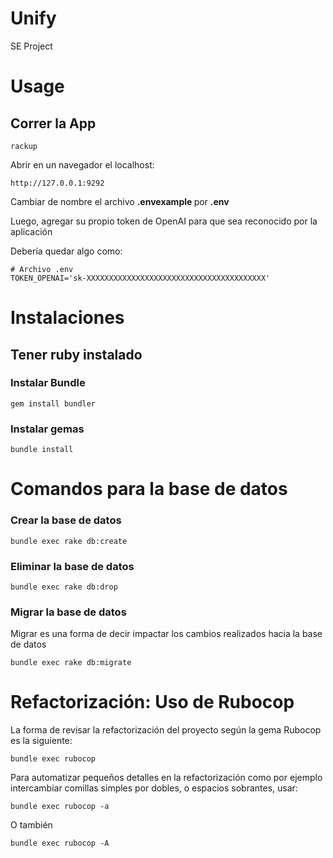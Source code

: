# Unify
SE Project

# Usage
## Correr la App
```
rackup
```

Abrir en un navegador el localhost:
```
http://127.0.0.1:9292
```

Cambiar de nombre el archivo <b> .envexample </b> por <b> .env </b>

Luego, agregar su propio token de OpenAI para que sea reconocido por la aplicación

Debería quedar algo como:
```
# Archivo .env
TOKEN_OPENAI='sk-XXXXXXXXXXXXXXXXXXXXXXXXXXXXXXXXXXXXXXXX'
```

# Instalaciones
## Tener ruby instalado

### Instalar Bundle
```
gem install bundler
```

### Instalar gemas
```
bundle install 
```

# Comandos para la base de datos
### Crear la base de datos
```
bundle exec rake db:create
```

### Eliminar la base de datos
```
bundle exec rake db:drop
```

### Migrar la base de datos
Migrar es una forma de decir impactar los cambios realizados hacia la base de datos

```
bundle exec rake db:migrate
```

# Refactorización: Uso de Rubocop
La forma de revisar la refactorización del proyecto según la gema Rubocop es la siguiente:
```
bundle exec rubocop
```
Para automatizar pequeños detalles en la refactorización como por ejemplo intercambiar comillas simples por dobles, o espacios sobrantes, usar:
```
bundle exec rubocop -a
```

O también

```
bundle exec rubocop -A
```
